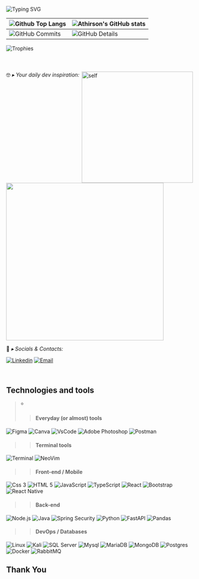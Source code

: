 <!-- 
 ❗ ➤ Referencias -> 
 🔗 • https://github.com/kyechan99/capsule-render 
 🔗 • https://github.com/antonkomarev/github-profile-views-counter 
 🔗 • https://github.com/DenverCoder1/custom-icon-badges 
 🔗 • https://github.com/DenverCoder1/github-readme-streak-stats 
 🔗 • https://github.com/anuraghazra/github-readme-stats 
 🔗 • https://github.com/alexandresanlim/Badges4-README.md-Profile 
 🔗 • https://profilepicturemaker.com 
 🔗 • https://devicon.dev 
 🔗 • https://shields.io 
 🔗 • https://emoji.gg 
 🔗 • https://getemoji.com 
 🔗 • https://github.com/juletopi/juletopi 
 🔗 • https://github.com/DarkBear0121 
 🔗 • https://github.com/Andreyrvs 
 --> 
  
  
 ![Typing SVG](https://readme-typing-svg.demolab.com?font=Fira+Code&size=29&pause=1500&weight=900&duration=3500&color=FFFFFF&background=FFFFFF00&vCenter=true&width=1000&height=60&lines=✌️+Hi+there.+My+name+is+Kauã,+and+i+am+a+front-end+dev++) 
  
 | ![Github Top Langs](https://github-readme-stats.vercel.app/api/top-langs/?username=kauafernandes1&layout=compact&theme=radical&&hide=jupyter%20notebook,php,makefile,c%2B%2B,cmake,hack,shell,html,css&langs_count=6&hide_border=True&line_height=20&PAT_1) | ![Athirson's GitHub stats](https://github-readme-stats.vercel.app/api?username=kauafernandes1&include=private&theme=radical&show_icons=true&hide_border=True&line_height=20&PAT_1)  
 | ----------- | ----------- | 
  ![GitHub Commits](https://github-readme-streak-stats.herokuapp.com/?user=athirsonsilva&theme=radical&ring=e73737&currStreakNum=ffffff&hide_border=true) | ![GitHub Details](http://github-profile-summary-cards.vercel.app/api/cards/profile-details?username=kauafernandes1&theme=radical) 
 
 ![Trophies](https://github-profile-trophy.vercel.app/?username=kauafernandes1&row=1&column=6&theme=radical&margin-w=20&margin-h=20) 
  
 <br> 
  
 ### 
  
 <a href="https://github.com/kauafernandes1"><img align="right" src="https://media.giphy.com/media/IwTWTsUzmIicM/giphy.gif" align="left" width="300" alt="self"/></a> 
  
 🤓 *▸ Your daily dev inspiration:* 
  
   <img width='425' src="https://quotes-github-readme.vercel.app/api?type=horizontal&theme=radical"> 
  
 💬 *▸ Socials & Contacts:* 
  
   [![Linkedin](https://img.shields.io/badge/LinkedIn-0077B5?style=for-the-badge&logo=linkedin&logoColor=white)](https://www.linkedin.com/in/kau%C3%A3-fernandes)
   [![Email](https://img.shields.io/badge/Gmail-F51919?style=for-the-badge&logo=gmail&logoColor=white)](mailto:kauadevs1@gmail.com) 

  
 

  <br>
 
  
  
 ## Technologies and tools 
  
 >º 
 >> #### Everyday (or almost) tools 
 >> 
  ![Figma](https://img.shields.io/badge/figma-%23F24E1E.svg?style=for-the-badge&logo=figma&logoColor=white)
  ![Canva](https://img.shields.io/badge/Canva-%2300C4CC.svg?style=for-the-badge&logo=Canva&logoColor=white)
  ![VsCode](https://img.shields.io/badge/VSCode-0078D4?style=for-the-badge&logo=visual%20studio%20code&logoColor=white) 
  ![Adobe Photoshop](https://img.shields.io/badge/adobe%20photoshop-%2331A8FF.svg?style=for-the-badge&logo=adobe%20photoshop&logoColor=white)
  ![Postman](https://img.shields.io/badge/Postman-FF6C37?style=for-the-badge&logo=Postman&logoColor=white) 
  
 >> #### Terminal tools 
 >> 
  ![Terminal](https://img.shields.io/badge/GNU%20Bash-4EAA25?style=for-the-badge&logo=GNU%20Bash&logoColor=white) 
  ![NeoVim](https://img.shields.io/badge/NeoVim-%2357A143.svg?&style=for-the-badge&logo=neovim&logoColor=white) 
 > 
 >> #### Front-end / Mobile 
 >> 
  ![Css 3](https://img.shields.io/badge/CSS3-1572B6?style=for-the-badge&logo=css3&logoColor=white) 
  ![HTML 5](https://img.shields.io/badge/HTML5-E34F26?style=for-the-badge&logo=html5&logoColor=white) 
  ![JavaScript](https://img.shields.io/badge/JavaScript-323330?style=for-the-badge&logo=javascript&logoColor=F7DF1E") 
  ![TypeScript](https://img.shields.io/badge/TypeScript-007ACC?style=for-the-badge&logo=typescript&logoColor=white) 
  ![React](https://img.shields.io/badge/React-20232A?style=for-the-badge&logo=react&logoColor=61DAFB) 
  ![Bootstrap](https://img.shields.io/badge/Bootstrap-563D7C?style=for-the-badge&logo=bootstrap&logoColor=white) 
  ![React Native](https://img.shields.io/badge/React_Native-20232A?style=for-the-badge&logo=react&logoColor=61DAFB) 
 > 
 >> #### Back-end 
 >> 
  
  ![Node.js](https://img.shields.io/badge/Node.js-339933?style=for-the-badge&logo=nodedotjs&logoColor=white) 
  ![Java](https://img.shields.io/badge/Java-E92929?style=for-the-badge&logo=openjdk&logoColor=white) 
  ![Spring Security](https://img.shields.io/badge/Spring_Security-6DB33F?style=for-the-badge&logo=Spring-Security&logoColor=white) 
  ![Python](https://img.shields.io/badge/Python-FFD43B?style=for-the-badge&logo=python&logoColor=blue) 
  ![FastAPI](https://img.shields.io/badge/FastAPI-52B0E7?style=for-the-badge&logo=fastapi&logoColor=blue) 
  ![Pandas](https://img.shields.io/badge/Pandas-2C2D72?style=for-the-badge&logo=pandas&logoColor=white)  
 > 
 >> #### DevOps / Databases 
 >> 
  ![Linux](https://img.shields.io/badge/Linux-FCC624?style=for-the-badge&logo=linux&logoColor=black) 
  ![Kali](https://img.shields.io/badge/Kali-268BEE?style=for-the-badge&logo=kalilinux&logoColor=white)
  ![SQL Server](https://img.shields.io/badge/Microsoft%20SQL%20Server-CC2927?style=for-the-badge&logo=microsoft%20sql%20server&logoColor=white) 
  ![Mysql](https://img.shields.io/badge/MySQL-005C84?style=for-the-badge&logo=mysql&logoColor=white) 
  ![MariaDB](https://img.shields.io/badge/MariaDB-003545?style=for-the-badge&logo=mariadb&logoColor=white) 
  ![MongoDB](https://img.shields.io/badge/MongoDB-4EA94B?style=for-the-badge&logo=mongodb&logoColor=white) 
  ![Postgres](https://img.shields.io/badge/PostgreSQL-316192?style=for-the-badge&logo=postgresql&logoColor=white) 
  ![Docker](https://img.shields.io/badge/Docker-2CA5E0?style=for-the-badge&logo=docker&logoColor=white) 
  ![RabbitMQ](https://img.shields.io/badge/rabbitmq-%23FF6600.svg?&style=for-the-badge&logo=rabbitmq&logoColor=white) 


 ## Thank You
